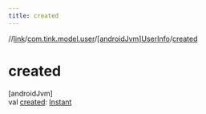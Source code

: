```yaml
---
title: created
---
```

//[link](../../../index.html)/[com.tink.model.user](../index.html)/[[androidJvm]UserInfo](index.html)/[created](created.html)



# created



[androidJvm]\
val [created](created.html): [Instant](https://developer.android.com/reference/kotlin/java/time/Instant.html)




